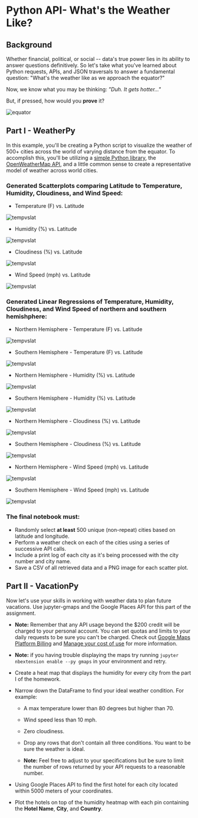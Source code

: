 # Python API- What's the Weather Like?

## Background

Whether financial, political, or social -- data's true power lies in its ability to answer questions definitively. So let's take what you've learned about Python requests, APIs, and JSON traversals to answer a fundamental question: "What's the weather like as we approach the equator?"

Now, we know what you may be thinking: _"Duh. It gets hotter..."_

But, if pressed, how would you **prove** it?

![equator](Images/equatorsign.png)

## Part I - WeatherPy

In this example, you'll be creating a Python script to visualize the weather of 500+ cities across the world of varying distance from the equator. To accomplish this, you'll be utilizing a [simple Python library](https://pypi.python.org/pypi/citipy), the [OpenWeatherMap API](https://openweathermap.org/api), and a little common sense to create a representative model of weather across world cities.

### Generated Scatterplots comparing Latitude to Temperature, Humidity, Cloudiness, and Wind Speed:

* Temperature (F) vs. Latitude

![tempvslat](Images/tempvslat.png)

* Humidity (%) vs. Latitude

![tempvslat](Images/humvslat.png)

* Cloudiness (%) vs. Latitude

![tempvslat](Images/cloudvslat.png)

* Wind Speed (mph) vs. Latitude

![tempvslat](Images/windvslat.png)

### Generated Linear Regressions of Temperature, Humidity, Cloudiness, and Wind Speed of northern and southern hemishphere:

* Northern Hemisphere - Temperature (F) vs. Latitude

![tempvslat](Images/nh_temp_v_lat.png)

* Southern Hemisphere - Temperature (F) vs. Latitude

![tempvslat](Images/sh_temp_v_lat.png)

* Northern Hemisphere - Humidity (%) vs. Latitude

![tempvslat](Images/nh_hum_v_lat.png)

* Southern Hemisphere - Humidity (%) vs. Latitude

![tempvslat](Images/sh_hum_v_lat.png)

* Northern Hemisphere - Cloudiness (%) vs. Latitude

![tempvslat](Images/nh_cloud_v_lat.png)

* Southern Hemisphere - Cloudiness (%) vs. Latitude

![tempvslat](Images/sh_cloud_v_lat.png)

* Northern Hemisphere - Wind Speed (mph) vs. Latitude

![tempvslat](Images/nh_wind_v_lat.png)

* Southern Hemisphere - Wind Speed (mph) vs. Latitude

![tempvslat](Images/sh_wind_v_lat.png)

### The final notebook must:

* Randomly select **at least** 500 unique (non-repeat) cities based on latitude and longitude.
* Perform a weather check on each of the cities using a series of successive API calls.
* Include a print log of each city as it's being processed with the city number and city name.
* Save a CSV of all retrieved data and a PNG image for each scatter plot.

## Part II - VacationPy

Now let's use your skills in working with weather data to plan future vacations. Use jupyter-gmaps and the Google Places API for this part of the assignment.

* **Note:** Remember that any API usage beyond the $200 credit will be charged to your personal account. You can set quotas and limits to your daily requests to be sure you can't be charged. Check out [Google Maps Platform Billing](https://developers.google.com/maps/billing/gmp-billing#monitor-and-restrict-consumption) and [Manage your cost of use](https://developers.google.com/maps/documentation/javascript/usage-and-billing#set-caps) for more information.

* **Note:** if you having trouble displaying the maps try running `jupyter nbextension enable --py gmaps` in your environment and retry.

* Create a heat map that displays the humidity for every city from the part I of the homework.


* Narrow down the DataFrame to find your ideal weather condition. For example:

  * A max temperature lower than 80 degrees but higher than 70.

  * Wind speed less than 10 mph.

  * Zero cloudiness.

  * Drop any rows that don't contain all three conditions. You want to be sure the weather is ideal.

  * **Note:** Feel free to adjust to your specifications but be sure to limit the number of rows returned by your API requests to a reasonable number.

* Using Google Places API to find the first hotel for each city located within 5000 meters of your coordinates.

* Plot the hotels on top of the humidity heatmap with each pin containing the **Hotel Name**, **City**, and **Country**.